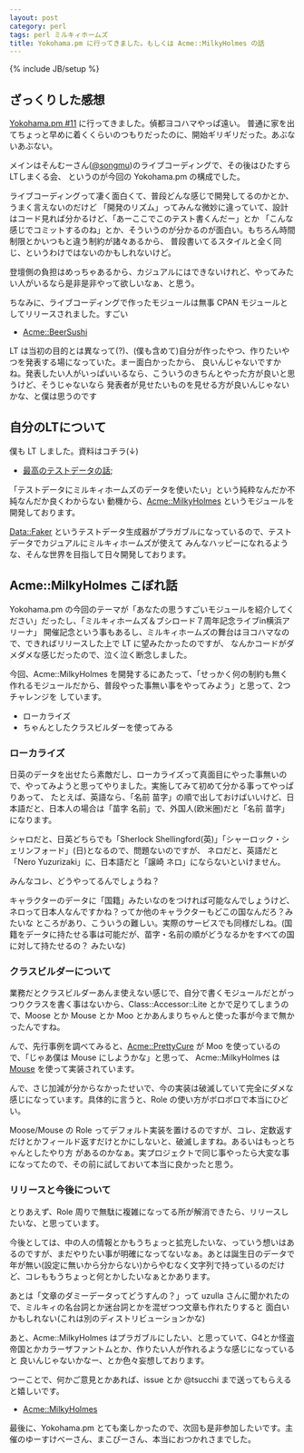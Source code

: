 ```yaml
---
layout: post
category: perl
tags: perl ミルキィホームズ
title: Yokohama.pm に行ってきました。もしくは Acme::MilkyHolmes の話
---
```

{% include JB/setup %}

## ざっくりした感想
[Yokohama.pm #11](http://atnd.org/events/50633) に行ってきました。偵都ヨコハマやっぱ遠い。
普通に家を出てちょっと早めに着くくらいのつもりだったのに、開始ギリギリだった。あぶないあぶない。

メインはそんむーさん([@songmu](https://twitter.com/songmu))のライブコーディングで、その後はひたすらLTしまくる会、
というのが今回の Yokohama.pm の構成でした。

ライブコーディングって凄く面白くて、普段どんな感じで開発してるのかとか、うまく言えないのだけど
「開発のリズム」ってみんな微妙に違っていて、設計はコード見れば分かるけど、「あーここでこのテスト書くんだー」とか
「こんな感じでコミットするのね」とか、そういうのが分かるのが面白い。もちろん時間制限とかいつもと違う制約が諸々あるから、
普段書いてるスタイルと全く同じ、というわけではないのかもしれないけど。

登壇側の負担はめっちゃあるから、カジュアルにはできないけれど、やってみたい人がいるなら是非是非やって欲しいなぁ、と思う。

ちなみに、ライブコーディングで作ったモジュールは無事 CPAN モジュールとしてリリースされました。すごい

+ [Acme::BeerSushi](https://metacpan.org/release/SONGMU/Acme-BeerSushi-0.01)

LT は当初の目的とは異なって(?)、(僕も含めて)自分が作ったやつ、作りたいやつを発表する場になっていた。まー面白かったから、
良いんじゃないですかね。発表したい人がいっぱいいるなら、こういうのきちんとやった方が良いと思うけど、そうじゃないなら
発表者が見せたいものを見せる方が良いんじゃないかな、と僕は思うのです

## 自分のLTについて
僕も LT しました。資料はコチラ(↓)

+ [最高のテストデータの話](http://tsucchi.github.io/slides/yokohamapm/11);

「テストデータにミルキィホームズのデータを使いたい」という純粋なんだか不純なんだか良くわからない
動機から、[Acme::MilkyHolmes](https://github.com/tsucchi/p5-Acme-MilkyHolmes) というモジュールを開発しております。

[Data::Faker](https://metacpan.org/pod/Data::Faker) というテストデータ生成器がプラガブルになっているので、テストデータでカジュアルにミルキィホームズが使えて
みんなハッピーになれるような、そんな世界を目指して日々開発しております。

## Acme::MilkyHolmes こぼれ話
Yokohama.pm の今回のテーマが「あなたの思うすごいモジュールを紹介してください」だったし、「ミルキィホームズ＆ブシロード７周年記念ライブin横浜アリーナ」
開催記念という事もあるし、ミルキィホームズの舞台はヨコハマなので、できればリリースした上で LT に望みたかったのですが、
なんかコードがダメダメな感じだったので、泣く泣く断念しました。

今回、Acme::MilkyHolmes を開発するにあたって、「せっかく何の制約も無く作れるモジュールだから、普段やった事無い事をやってみよう」と思って、2つチャレンジを
しています。

+ ローカライズ
+ ちゃんとしたクラスビルダーを使ってみる

### ローカライズ
日英のデータを出せたら素敵だし、ローカライズって真面目にやった事無いので、やってみようと思ってやりました。実施してみて初めて分かる事ってやっぱりあって、
たとえば、英語なら、「名前 苗字」の順で出しておけばいいけど、日本語だと、日本人の場合は「苗字 名前」で、外国人(欧米圏)だと「名前 苗字」になります。

シャロだと、日英どちらでも「Sherlock Shellingford(英)」「シャーロック・シェリンフォード」(日)となるので、問題ないのですが、
ネロだと、英語だと「Nero Yuzurizaki」に、日本語だと「譲崎 ネロ」にならないといけません。

みんなコレ、どうやってるんでしょうね？

キャラクターのデータに「国籍」みたいなのをつければ可能なんでしょうけど、ネロって日本人なんですかね？ってか他のキャラクターもどこの国なんだろ？みたいな
ところがあり、こういうの難しい。実際のサービスでも同様だしね。(国籍をデータに持たせる事は可能だが、苗字・名前の順がどうなるかをすべての国に対して持たせるの？ みたいな)

### クラスビルダーについて
業務だとクラスビルダーあんま使えない感じで、自分で書くモジュールだとがっつりクラスを書く事はないから、Class::Accessor::Lite とかで足りてしまうので、Moose とか Mouse
とか Moo とかあんまりちゃんと使った事が今まで無かったんですね。

んで、先行事例を調べてみると、[Acme::PrettyCure](https://metacpan.org/pod/Acme::PrettyCure) が Moo を使っているので、「じゃあ僕は Mouse にしようかな」と思って、
Acme::MilkyHolmes は [Mouse](https://metacpan.org/pod/Mouse) を使って実装されています。

んで、さじ加減が分からなかったせいで、今の実装は破滅していて完全にダメな感じになっています。具体的に言うと、Role の使い方がボロボロで本当にひどい。

Moose/Mouse の Role ってデフォルト実装を置けるのですが、コレ、定数返すだけとかフィールド返すだけとかにしないと、破滅しますね。あるいはもっとちゃんとしたやり方
があるのかなぁ。実プロジェクトで同じ事やったら大変な事になってたので、その前に試しておいて本当に良かったと思う。

### リリースと今後について
とりあえず、Role 周りで無駄に複雑になってる所が解消できたら、リリースしたいな、と思っています。

今後としては、中の人の情報とかもうちょっと拡充したいな、っていう想いはあるのですが、まだやりたい事が明確になってないなぁ。あとは誕生日のデータで
年が無い(設定に無いから分からない)からやむなく文字列で持っているのだけど、コレももうちょっと何とかしたいなぁとかあります。

あとは「文章のダミーデータってどうすんの？」って uzulla さんに聞かれたので、ミルキィの名台詞とか迷台詞とかを混ぜつつ文章も作れたりすると
面白いかもしれない(これは別のディストリビューションかな)

あと、Acme::MilkyHolmes はプラガブルにしたい、と思っていて、G4とか怪盗帝国とかカラーザファントムとか、作りたい人が作れるような感じになっていると
良いんじゃないかなー、とか色々妄想しております。

つーことで、何かご意見とかあれば、issue とか @tsucchi まで送ってもらえると嬉しいです。

+ [Acme::MilkyHolmes](https://github.com/tsucchi/p5-Acme-MilkyHolmes)

最後に、Yokohama.pm とても楽しかったので、次回も是非参加したいです。主催のゆーすけべーさん、まこぴーさん、本当におつかれさまでした。
